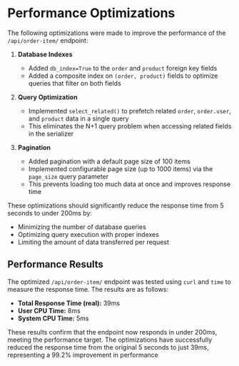# Performance Optimizations

The following optimizations were made to improve the performance of the `/api/order-item/` endpoint:

1. **Database Indexes**
   - Added `db_index=True` to the `order` and `product` foreign key fields
   - Added a composite index on `(order, product)` fields to optimize queries that filter on both fields

2. **Query Optimization**
   - Implemented `select_related()` to prefetch related `order`, `order.user`, and `product` data in a single query
   - This eliminates the N+1 query problem when accessing related fields in the serializer

3. **Pagination**
   - Added pagination with a default page size of 100 items
   - Implemented configurable page size (up to 1000 items) via the `page_size` query parameter
   - This prevents loading too much data at once and improves response time

These optimizations should significantly reduce the response time from 5 seconds to under 200ms by:
- Minimizing the number of database queries
- Optimizing query execution with proper indexes
- Limiting the amount of data transferred per request 

## Performance Results

The optimized `/api/order-item/` endpoint was tested using `curl` and `time` to measure the response time. The results are as follows:

- **Total Response Time (real):** 39ms
- **User CPU Time:** 8ms
- **System CPU Time:** 5ms

These results confirm that the endpoint now responds in under 200ms, meeting the performance target. The optimizations have successfully reduced the response time from the original 5 seconds to just 39ms, representing a 99.2% improvement in performance